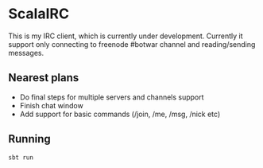 # ScalaIRC
This is my IRC client, which is currently under development.
Currently it support only connecting to freenode #botwar channel and reading/sending messages.

## Nearest plans
* Do final steps for multiple servers and channels support
* Finish chat window
* Add support for basic commands (/join, /me, /msg, /nick etc)

## Running
```
sbt run
```
